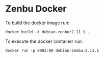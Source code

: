 # Zenbu Docker 

To build the docker image run:

`docker build -t debian-zenbu:2.11.1 .`

To execute the docker container run:

`docker run -p 8082:80 debian-zenbu:2.11.1`